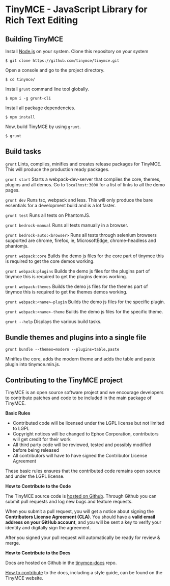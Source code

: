 # TinyMCE - JavaScript Library for Rich Text Editing

## Building TinyMCE

Install [Node.js](https://nodejs.org/en/) on your system.
Clone this repository on your system

```
$ git clone https://github.com/tinymce/tinymce.git
```

Open a console and go to the project directory.

```
$ cd tinymce/
```

Install `grunt` command line tool globally.

```
$ npm i -g grunt-cli
```

Install all package dependencies.

```
$ npm install
```

Now, build TinyMCE by using `grunt`.

```
$ grunt
```

## Build tasks

`grunt`
Lints, compiles, minifies and creates release packages for TinyMCE. This will produce the production ready packages.

`grunt start`
Starts a webpack-dev-server that compiles the core, themes, plugins and all demos. Go to `localhost:3000` for a list of links to all the demo pages.

`grunt dev`
Runs tsc, webpack and less. This will only produce the bare essentials for a development build and is a lot faster.

`grunt test`
Runs all tests on PhantomJS.

`grunt bedrock-manual`
Runs all tests manually in a browser.

`grunt bedrock-auto:<browser>`
Runs all tests through selenium browsers supported are chrome, firefox, ie, MicrosoftEdge, chrome-headless and phantomjs.

`grunt webpack:core`
Builds the demo js files for the core part of tinymce this is required to get the core demos working.

`grunt webpack:plugins`
Builds the demo js files for the plugins part of tinymce this is required to get the plugins demos working.

`grunt webpack:themes`
Builds the demo js files for the themes part of tinymce this is required to get the themes demos working.

`grunt webpack:<name>-plugin`
Builds the demo js files for the specific plugin.

`grunt webpack:<name>-theme`
Builds the demo js files for the specific theme.

`grunt --help`
Displays the various build tasks.

## Bundle themes and plugins into a single file

`grunt bundle --themes=modern --plugins=table,paste`

Minifies the core, adds the modern theme and adds the table and paste plugin into tinymce.min.js.

## Contributing to the TinyMCE project

TinyMCE is an open source software project and we encourage developers to contribute patches and code to be included in the main package of TinyMCE.

**Basic Rules**

-   Contributed code will be licensed under the LGPL license but not limited to LGPL
-   Copyright notices will be changed to Ephox Corporation, contributors will get credit for their work
-   All third party code will be reviewed, tested and possibly modified before being released
-   All contributors will have to have signed the Contributor License Agreement

These basic rules ensures that the contributed code remains open source and under the LGPL license.

**How to Contribute to the Code**

The TinyMCE source code is [hosted on Github](https://github.com/tinymce/tinymce). Through Github you can submit pull requests and log new bugs and feature requests.

When you submit a pull request, you will get a notice about signing the **Contributors License Agreement (CLA)**.
You should have a **valid email address on your GitHub account**, and you will be sent a key to verify your identity and digitally sign the agreement.

After you signed your pull request will automatically be ready for review & merge.

**How to Contribute to the Docs**

Docs are hosted on Github in the [tinymce-docs](https://github.com/tinymce/tinymce-docs) repo.

[How to contribute](https://www.tinymce.com/docs/advanced/contributing-docs/) to the docs, including a style guide, can be found on the TinyMCE website.
